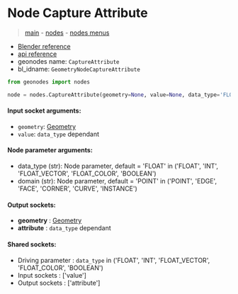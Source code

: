 # Node Capture Attribute

> [main](../structure.md) - [nodes](nodes.md) - [nodes menus](nodes_menus.md)

- [Blender reference](https://docs.blender.org/manual/en/latest/modeling/geometry_nodes/attribute/capture_attribute.html)
- [api reference](https://docs.blender.org/api/current/bpy.types.GeometryNodeCaptureAttribute.html)
- geonodes name: `CaptureAttribute`
- bl_idname: `GeometryNodeCaptureAttribute`

```python
from geonodes import nodes

node = nodes.CaptureAttribute(geometry=None, value=None, data_type='FLOAT', domain='POINT')
```

#### Input socket arguments:

- `geometry`: [Geometry](Geometry.md)
- `value`: `data_type` dependant

#### Node parameter arguments:

- data_type (str): Node parameter, default = 'FLOAT' in ('FLOAT', 'INT', 'FLOAT_VECTOR', 'FLOAT_COLOR', 'BOOLEAN')
- domain (str): Node parameter, default = 'POINT' in ('POINT', 'EDGE', 'FACE', 'CORNER', 'CURVE', 'INSTANCE')

#### Output sockets:

- **geometry** : [Geometry](Geometry.md)
- **attribute** : ``data_type`` dependant

#### Shared sockets:

- Driving parameter : ``data_type`` in ('FLOAT', 'INT', 'FLOAT_VECTOR', 'FLOAT_COLOR', 'BOOLEAN')
- Input sockets  : ['value']
- Output sockets : ['attribute']
